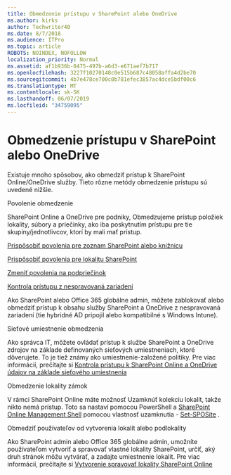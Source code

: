 ```yaml
---
title: Obmedzenie prístupu v SharePoint alebo OneDrive
ms.author: kirks
author: Techwriter40
ms.date: 8/7/2018
ms.audience: ITPro
ms.topic: article
ROBOTS: NOINDEX, NOFOLLOW
localization_priority: Normal
ms.assetid: af1b936b-0475-497b-a6d3-e671aef7b717
ms.openlocfilehash: 3227f10270148c0e515b687c48058affa4d2be70
ms.sourcegitcommit: 4b7e478ce700c0b781efec3857ac4dce5bdf00c6
ms.translationtype: MT
ms.contentlocale: sk-SK
ms.lasthandoff: 06/07/2019
ms.locfileid: "34759095"
---
```

# <a name="restrict-access-in-sharepoint-or-onedrive"></a>Obmedzenie prístupu v SharePoint alebo OneDrive

Existuje mnoho spôsobov, ako obmedziť prístup k SharePoint Online/OneDrive služby. Tieto rôzne metódy obmedzenie prístupu sú uvedené nižšie. 

Povolenie obmedzenie

SharePoint Online a OneDrive pre podniky, Obmedzujeme prístup položiek lokality, súbory a priečinky, ako iba poskytnutím prístupu pre tie skupiny/jednotlivcov, ktorí by mali mať prístup.

[Prispôsobiť povolenia pre zoznam SharePoint alebo knižnicu](https://support.office.com/article/Customize-permissions-for-a-SharePoint-list-or-library-02d770f3-59eb-4910-a608-5f84cc297782)

[Prispôsobiť povolenia pre lokalitu SharePoint](https://docs.microsoft.com/sharepoint/customize-sharepoint-site-permissions)

[Zmeniť povolenia na podpriečinok](https://support.office.com/article/Change-the-permissions-on-a-subfolder-5427BD7C-F20A-4F75-8CF2-5359DD45A1A6)

[Kontrola prístupu z nespravovaná zariadení](https://docs.microsoft.com/sharepoint/control-access-from-unmanaged-devices)

Ako SharePoint alebo Office 365 globálne admin, môžete zablokovať alebo obmedziť prístup k obsahu služby SharePoint a OneDrive z nespravovaná zariadení (tie hybridné AD pripojil alebo kompatibilné s Windows Intune).

Sieťové umiestnenie obmedzenia

Ako správca IT, môžete ovládať prístup k službe SharePoint a OneDrive zdrojov na základe definovaných sieťových umiestneniach, ktoré dôverujete. To je tiež známy ako umiestnenie-založené politiky. Pre viac informácií, prečítajte si [Kontrola prístupu k SharePoint Online a OneDrive údajov na základe sieťového umiestnenia](https://docs.microsoft.com/sharepoint/control-access-based-on-network-location)

Obmedzenie lokality zámok 

V rámci SharePoint Online máte možnosť Uzamknúť kolekciu lokalít, takže nikto nemá prístup. Toto sa nastaví pomocou PowerShell a [SharePoint Online Management Shell](https://docs.microsoft.com/powershell/sharepoint/sharepoint-online/connect-sharepoint-online?view=sharepoint-ps) pomocou vlastnosť uzamknutia - [Set-SPOSite](https://docs.microsoft.com/powershell/module/sharepoint-online/set-sposite?view=sharepoint-ps) .

Obmedziť používateľov od vytvorenia lokalít alebo podlokality

Ako SharePoint admin alebo Office 365 globálne admin, umožníte používateľom vytvoriť a spravovať vlastné lokality SharePoint, určiť, aký druh stránok môžu vytvárať, a zadajte umiestnenie lokalít. Pre viac informácií, prečítajte si [Vytvorenie spravovať lokality SharePoint Online](https://docs.microsoft.com/sharepoint/manage-site-creation)


